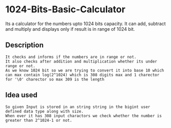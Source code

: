 # 1024-Bits-Basic-Calculator
Its a calculator for the numbers upto 1024 bits capacity.
It can add, subtract and multiply and displays only if result is in range of 1024 bit.
## Description
    It checks and informs if the numbers are in range or not.
    It also checks after addition and multiplication whether its under range or not.
    As we know 1024 bit so we are trying to convert it into base 10 which can max contain log(2^1024) which is 308 digits max and 1 charector for '\0' charector so max 309 is the length
## Idea used
    So given Input is stored in an string string in the bigint user defined data type along with size.
    When ever it has 308 input charactors we check whether the number is greater than 2^1024-1 or not.
    

